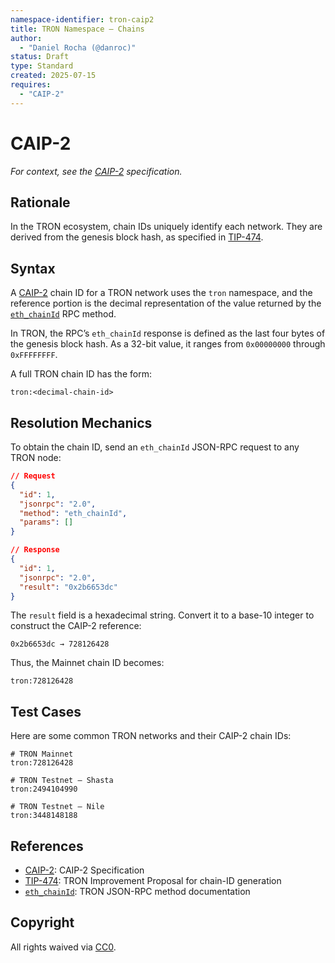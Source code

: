 ```yaml
---
namespace-identifier: tron-caip2
title: TRON Namespace – Chains
author:
  - "Daniel Rocha (@danroc)"
status: Draft
type: Standard
created: 2025-07-15
requires:
  - "CAIP-2"
---
```


# CAIP-2

*For context, see the [CAIP-2][] specification.*

## Rationale

In the TRON ecosystem, chain IDs uniquely identify each network. They are
derived from the genesis block hash, as specified in [TIP-474][].

## Syntax

A [CAIP-2][] chain ID for a TRON network uses the `tron` namespace, and the
reference portion is the decimal representation of the value returned by the
[`eth_chainId`] RPC method.

In TRON, the RPC’s `eth_chainId` response is defined as the last four bytes of
the genesis block hash. As a 32-bit value, it ranges from `0x00000000` through
`0xFFFFFFFF`.

A full TRON chain ID has the form:

```text
tron:<decimal-chain-id>
```

## Resolution Mechanics

To obtain the chain ID, send an `eth_chainId` JSON-RPC request to any TRON
node:

```json
// Request
{
  "id": 1,
  "jsonrpc": "2.0",
  "method": "eth_chainId",
  "params": []
}

// Response
{
  "id": 1,
  "jsonrpc": "2.0",
  "result": "0x2b6653dc"
}
```

The `result` field is a hexadecimal string. Convert it to a base-10 integer to
construct the CAIP-2 reference:

```text
0x2b6653dc → 728126428
```

Thus, the Mainnet chain ID becomes:

```text
tron:728126428
```

## Test Cases

Here are some common TRON networks and their CAIP-2 chain IDs:

```text
# TRON Mainnet
tron:728126428

# TRON Testnet – Shasta
tron:2494104990

# TRON Testnet – Nile
tron:3448148188
```

## References

- [CAIP-2][]: CAIP-2 Specification
- [TIP-474]: TRON Improvement Proposal for chain-ID generation
- [`eth_chainId`]: TRON JSON-RPC method documentation

[CAIP-2]: https://github.com/ChainAgnostic/CAIPs/blob/master/CAIPs/caip-2.md
[TIP-474]: https://github.com/tronprotocol/tips/blob/master/tip-474.md
[`eth_chainId`]: https://developers.tron.network/reference/eth_chainid

## Copyright

All rights waived via [CC0](https://creativecommons.org/publicdomain/zero/1.0/).
